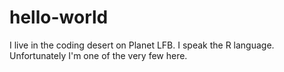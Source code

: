 # hello-world

I live in the coding desert on Planet LFB. I speak the R language. Unfortunately I'm one of the very few here.

